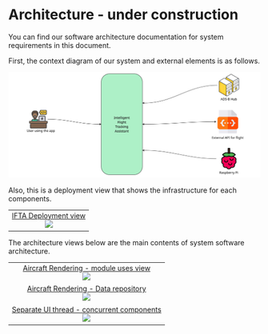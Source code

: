 # Architecture - under construction

You can find our software architecture documentation for system requirements in this document.

First, the context diagram of our system and external elements is as follows.

![Context Diagram](./images/context-diagram.jpg)



Also, this is a deployment view that shows the infrastructure for each components.

<table>
<tr><td align="center"><a href="./architecture/IFTA_Deployment_View.md">IFTA Deployment view<br>
<img src="https://github.com/user-attachments/assets/217bcb79-3f64-4034-b285-ac11970d8b80" width="800"></a></td></tr>
</table>




The architecture views below are the main contents of system software architecture.

<table>
<tr>
  <td align="center"><a href="./architecture/Rendering_Aggregation_Module_and_C&C_View.md#module-dependency-diagram">Aircraft Rendering - module uses view<br><img src="https://github.com/user-attachments/assets/6268ac37-59e6-4a07-a9ef-0904f99b66be" width="800"></a>       </td>
      </tr>
  <tr>  
  <td align="center"><a href="./architecture/Rendering_Aggregation_Module_and_C&C_View.md#component--connector-cc-view">Aircraft Rendering - Data repository<br>
        <img src="https://github.com/user-attachments/assets/1c5a44c2-846a-4f79-bf62-751233dc7e82" width="800"></a>
    </td>
</tr>
<tr>
  <td align="center"><a href="./architecture/TConnectionThread_C&C_View.md">Separate UI thread - concurrent components<br>
        <img src="https://github.com/user-attachments/assets/05bd718a-952e-4a37-a8a1-b9064eba0fe4" width="800"></a>
  </td>
</tr>
</table>

